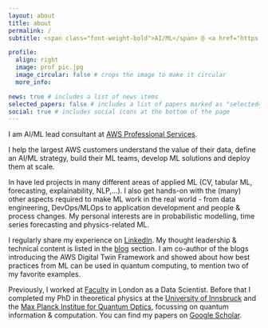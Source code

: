```yaml
---
layout: about
title: about
permalink: /
subtitle: <span class="font-weight-bold">AI/ML</span> @ <a href="https://aws.amazon.com/"> AWS </a> <span class="font-weight-bold"> • </span> PhD in Quantum Physics <span class="font-weight-bold"> • </span>  Previously <a href="https://faculty.ai/"> Faculty </a> / <a href="https://www.mpq.mpg.de/en"> MPQ </a>

profile:
  align: right
  image: prof_pic.jpg
  image_circular: false # crops the image to make it circular
  more_info:

news: true # includes a list of news items
selected_papers: false # includes a list of papers marked as "selected={true}" 
social: true # includes social icons at the bottom of the page
---
```


I am AI/ML lead consultant at [AWS Professional Services](https://aws.amazon.com/professional-services/).

I help the largest AWS customers understand the value of their data, define an AI/ML strategy, build their ML teams, develop ML solutions and deploy them at scale.

In have led projects in many different areas of applied ML (CV, tabular ML, forecasting, explainability, NLP,...). I also get hands-on with the (many) other aspects required to make ML work in the real world - from data engineering, DevOps/MLOps to application development and people & process changes. My personal interests are in probabilistic modelling, time series forecasting and physics-related ML.

I regularly share my experience on [LinkedIn](https://www.linkedin.com/in/davidsauerwein/). My thought leadership & technical content is listed in the [blog](/blog) section. I am co-author of the blogs introducing the AWS Digital Twin Framework and showed about how best practices from ML can be used in quantum computing, to mention two of my favorite examples.

Previously, I worked at [Faculty](https://faculty.ai/) in London as a Data Scientist. Before that I completed my PhD in theoretical physics at the [University of Innsbruck](https://www.uibk.ac.at/sp-physik/index.html.en) and the [Max Planck Institue for Quantum Optics](https://www.mpq.mpg.de/en), focussing on quantum information & computation. You can find my papers on [Google Scholar](https://scholar.google.com/citations?user=5yn1bREAAAAJ&hl=en).